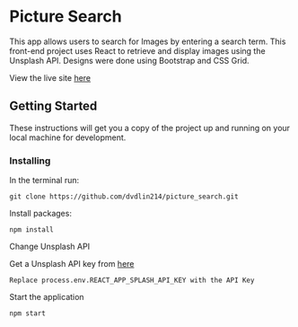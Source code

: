# Picture Search

This app allows users to search for Images by entering a search term. This front-end project uses React to retrieve and display images using the Unsplash API. Designs were done using Bootstrap and CSS Grid.

View the live site [here](https://bytesbydave.github.io/picture_search/)

## Getting Started

These instructions will get you a copy of the project up and running on your local machine for development.

### Installing

In the terminal run:

```
git clone https://github.com/dvdlin214/picture_search.git
```

Install packages:

```
npm install
```

Change Unsplash API

Get a Unsplash API key from [here](https://unsplash.com/developers)

```
Replace process.env.REACT_APP_SPLASH_API_KEY with the API Key
```

Start the application

```
npm start
```
